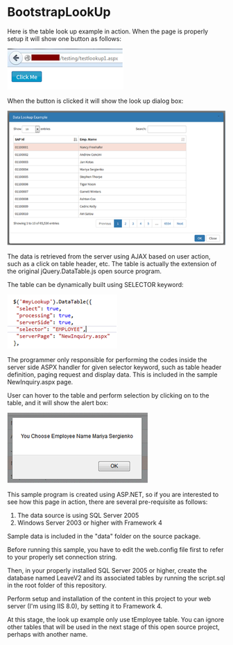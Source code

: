 # BootstrapLookUp
Here is the table look up example in action. When the page is properly setup it will show one button as follows:

![alt lk01](https://github.com/surya-rakanta/BootstrapLookUp/blob/master/Images/lk01.png)

When the button is clicked it will show the look up dialog box:
 
![alt lk02](https://github.com/surya-rakanta/BootstrapLookUp/blob/master/Images/lk02.png)

The data is retrieved from the server using AJAX based on user action, such as a click on table header, etc. The table is actually the extension of the original jQuery.DataTable.js open source program.

The table can be dynamically built using SELECTOR keyword:

![alt lk03](https://github.com/surya-rakanta/BootstrapLookUp/blob/master/Images/lk03.png)

The programmer only responsible for performing the codes inside the server side ASPX handler for given selector keyword, such as table header definition, paging request and display data. This is included in the sample NewInquiry.aspx page.

User can hover to the table and perform selection by clicking on to the table, and it will show the alert box:

![alt lk04](https://github.com/surya-rakanta/BootstrapLookUp/blob/master/Images/lk04.png)

This sample program is created using ASP.NET, so if you are interested to see how this page in action, there are several pre-requisite as follows:

1. The data source is using SQL Server 2005
2. Windows Server 2003 or higher with Framework 4

Sample data is included in the "data" folder on the source package.

Before running this sample, you have to edit the web.config file first to refer to your properly set connection string.

Then, in your properly installed SQL Server 2005 or higher, create the database named LeaveV2 and its associated tables by running the script.sql in the root folder of this repository.

Perform setup and installation of the content in this project to your web server (I'm using IIS 8.0), by setting it to Framework 4.

At this stage, the look up example only use tEmployee table. You can ignore other tables that will be used in the next stage of this open source project, perhaps with another name.

